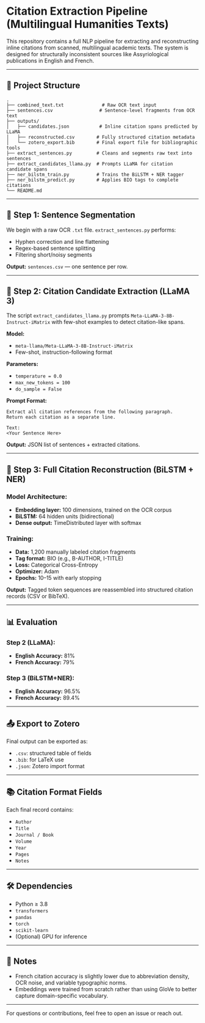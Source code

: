 
# Citation Extraction Pipeline (Multilingual Humanities Texts)

This repository contains a full NLP pipeline for extracting and reconstructing inline citations from scanned, multilingual academic texts. The system is designed for structurally inconsistent sources like Assyriological publications in English and French.

---

## 📁 Project Structure

```
.
├── combined_text.txt              # Raw OCR text input
├── sentences.csv                 # Sentence-level fragments from OCR text
├── outputs/
│   ├── candidates.json           # Inline citation spans predicted by LLaMA
│   ├── reconstructed.csv        # Fully structured citation metadata
│   └── zotero_export.bib        # Final export file for bibliographic tools
├── extract_sentences.py         # Cleans and segments raw text into sentences
├── extract_candidates_llama.py  # Prompts LLaMA for citation candidate spans
├── ner_bilstm_train.py          # Trains the BiLSTM + NER tagger
├── ner_bilstm_predict.py        # Applies BIO tags to complete citations
└── README.md
```

---

## 🧠 Step 1: Sentence Segmentation

We begin with a raw OCR `.txt` file. `extract_sentences.py` performs:

- Hyphen correction and line flattening
- Regex-based sentence splitting
- Filtering short/noisy segments

**Output:** `sentences.csv` — one sentence per row.

---

## 🤖 Step 2: Citation Candidate Extraction (LLaMA 3)

The script `extract_candidates_llama.py` prompts `Meta-LLaMA-3-8B-Instruct-iMatrix` with few-shot examples to detect citation-like spans.

**Model:**
- `meta-llama/Meta-LLaMA-3-8B-Instruct-iMatrix`
- Few-shot, instruction-following format

**Parameters:**
- `temperature = 0.0`
- `max_new_tokens = 100`
- `do_sample = False`

**Prompt Format:**
```
Extract all citation references from the following paragraph.
Return each citation as a separate line.

Text:
<Your Sentence Here>
```

**Output:** JSON list of sentences + extracted citations.

---

## 🧩 Step 3: Full Citation Reconstruction (BiLSTM + NER)

### Model Architecture:
- **Embedding layer:** 100 dimensions, trained on the OCR corpus
- **BiLSTM:** 64 hidden units (bidirectional)
- **Dense output:** TimeDistributed layer with softmax

### Training:
- **Data:** 1,200 manually labeled citation fragments
- **Tag format:** BIO (e.g., B-AUTHOR, I-TITLE)
- **Loss:** Categorical Cross-Entropy
- **Optimizer:** Adam
- **Epochs:** 10–15 with early stopping

**Output:** Tagged token sequences are reassembled into structured citation records (CSV or BibTeX).

---

## 📊 Evaluation

### Step 2 (LLaMA):
- **English Accuracy:** 81%
- **French Accuracy:** 79%

### Step 3 (BiLSTM+NER):
- **English Accuracy:** 96.5%
- **French Accuracy:** 89.4%

---

## 📤 Export to Zotero

Final output can be exported as:

- `.csv`: structured table of fields
- `.bib`: for LaTeX use
- `.json`: Zotero import format

---

## 📚 Citation Format Fields

Each final record contains:

- `Author`
- `Title`
- `Journal / Book`
- `Volume`
- `Year`
- `Pages`
- `Notes`

---

## 🛠 Dependencies

- Python ≥ 3.8
- `transformers`
- `pandas`
- `torch`
- `scikit-learn`
- (Optional) GPU for inference

---

## 📎 Notes

- French citation accuracy is slightly lower due to abbreviation density, OCR noise, and variable typographic norms.
- Embeddings were trained from scratch rather than using GloVe to better capture domain-specific vocabulary.

---

For questions or contributions, feel free to open an issue or reach out.
